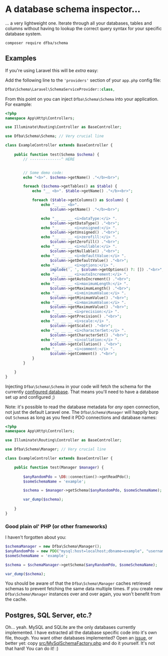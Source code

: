 # A database schema inspector...
... a very lightweight one. Iterate through all your databases, tables and columns without having to lookup the correct query syntax for your specific database system.

```
composer require dfba/schema
```

## Examples

If you're using Laravel this will be _extra_ easy:

Add the following line to the `'providers'` section of your `app.php` config file:
```php
Dfba\Schema\Laravel\SchemaServiceProvider::class,
```

From this point on you can inject `Dfba\Schema\Schema` into your application. For example:
```php
<?php
namespace App\Http\Controllers;

use Illuminate\Routing\Controller as BaseController;

use Dfba\Schema\Schema; // Very crucial line

class ExampleController extends BaseController {
    
	public function test(Schema $schema) {
		// --------------^ HERE


		// Some demo code:
		echo "<b>". $schema->getName() ."</b><br>";

		foreach ($schema->getTables() as $table) {
			echo "__ <b>". $table->getName() ."</b><br>";

			foreach ($table->getColumns() as $column) {
				echo "__ __ <b>". 
					$column->getName() ."</b><br>";

				echo "__ __ __ <i>dataType:</i> ".
					$column->getDataType() ."<br>";
				echo "__ __ __ <i>unsigned:</i> ".
					$column->getUnsigned() ."<br>";
				echo "__ __ __ <i>zerofill:</i> ".
					$column->getZerofill() ."<br>";
				echo "__ __ __ <i>nullable:</i> ".
					$column->getNullable() ."<br>";
				echo "__ __ __ <i>defaultValue:</i> ".
					$column->getDefaultValue() ."<br>";
				echo "__ __ __ <i>options:</i> ".
					implode(', ', $column->getOptions() ?: []) ."<br>";
				echo "__ __ __ <i>autoIncrement:</i> ".
					$column->getAutoIncrement() ."<br>";
				echo "__ __ __ <i>maximumLength:</i> ".
					$column->getMaximumLength() ."<br>";
				echo "__ __ __ <i>minimumValue:</i> ".
					$column->getMinimumValue() ."<br>";
				echo "__ __ __ <i>maximumValue:</i> ".
					$column->getMaximumValue() ."<br>";
				echo "__ __ __ <i>precision:</i> ".
					$column->getPrecision() ."<br>";
				echo "__ __ __ <i>scale:</i> ".
					$column->getScale() ."<br>";
				echo "__ __ __ <i>characterSet:</i> ".
					$column->getCharacterSet() ."<br>";
				echo "__ __ __ <i>collation:</i> ".
					$column->getCollation() ."<br>";
				echo "__ __ __ <i>comment:</i> ".
					$column->getComment() ."<br>";
			}
		}

	}
}
```

Injecting `Dfba\Schema\Schema` in your code will fetch the schema for the currently [configured database](https://laravel.com/docs/master/database#introduction). That means you'll need to have a database set up and configured ;)

Note: it's possible to read the database metadata for _any_ open connection, not just the default Laravel one. The `Dfba\Schema\Manager` will happily burp out `Schema`s as long as you feed it PDO connections and database names:
```php
<?php
namespace App\Http\Controllers;

use Illuminate\Routing\Controller as BaseController;

use Dfba\Schema\Manager; // Very crucial line

class ExampleController extends BaseController {

	public function test(Manager $manager) {
		
		$anyRandomPdo = \DB::connection()->getReadPdo();
		$someSchemaName = 'example';

		$schema = $manager->getSchema($anyRandomPdo, $someSchemaName);

		var_dump($schema);
		
	}
}
```

### Good plain ol' PHP (or other frameworks)
I haven't forgotten about you:
```php
$schemaManager = new Dfba\Schema\Manager();
$anyRandomPdo = new PDO("mysql:host=localhost;dbname=example", "username", "password");
$someSchemaName = 'example';

$schema = $schemaManager->getSchema($anyRandomPdo, $someSchemaName);

var_dump($schema);
```

You should be aware of that the `Dfba\Schema\Manager` caches retrieved schemas to prevent fetching the same data multiple times. If you create new `Dfba\Schema\Manager` instances over and over again, you won't benefit from the cache.

## Postgres, SQL Server, etc.?
Oh... yeah. MySQL and SQLite are the only databases currently implemented. I have extracted all the database specific code into it's own file, though. You want other databases implemented? Open an [issue](../../issues), or better yet: copy [src/MySqlSchemaFactory.php](../master/src/MySqlSchemaFactory.php) and do it yourself. It's not that hard! You can do it! :)
